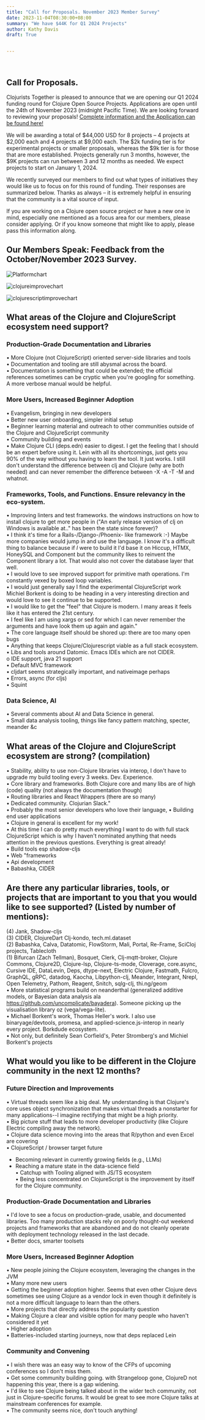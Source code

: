```yaml
---
title: "Call for Proposals. November 2023 Member Survey"
date: 2023-11-04T08:30:00+08:00
summary: "We have $44K for Q1 2024 Projects"
author: Kathy Davis
draft: True


---  
```

<br>

## Call for Proposals. 
Clojurists Together is pleased to announce that we are opening our Q1 2024 funding round for Clojure Open Source Projects. Applications are open until the 24th of November 2023 (midnight Pacific Time). We are looking forward to reviewing your proposals! [Complete information and the Application can be found here!](https://clojuriststogether.org/open-source/)

We will be awarding a total of $44,000 USD for 8 projects – 4 projects at $2,000 each and 4 projects at $9,000 each. The $2k funding tier is for experimental projects or smaller proposals, whereas the $9k tier is for those that are more established. Projects generally run 3 months, however, the $9K projects can run between 3 and 12 months as needed. We expect projects to start on January 1, 2024.  

We recently surveyed our members to find out what types of initiatives they would like us to focus on for this round of funding. Their responses are summarized below.  Thanks as always – it is extremely helpful in ensuring that the community is a vital source of input.  

If you are working on a Clojure open source project or have a new one in mind, especially one mentioned as a focus area for our members, please consider applying. Or if you know someone that might like to apply, please pass this information along.  

## Our Members Speak: Feedback from the October/November 2023 Survey.  
![Platformchart](https://github.com/clojurists-together/clojuriststogether.org/assets/14980147/1e95be5c-b0ec-429a-a9fa-9b2e2de47549)  

![clojureimprovechart](https://github.com/clojurists-together/clojuriststogether.org/assets/14980147/0380669b-4418-4dcf-bb58-bf42f7ebd32e)  

![clojurescriptimprovechart](https://github.com/clojurists-together/clojuriststogether.org/assets/14980147/0a8c3ec1-e1db-40df-a9c5-1fb29abf6397)

## What areas of the Clojure and ClojureScript ecosystem need support?
### Production-Grade Documentation and Libraries
•	More Clojure (not ClojureScript) oriented server-side libraries and tools  
•	Documentation and tooling are still abysmal across the board.  
•	Documentation is something that could be extended; the official references sometimes can be cryptic when you're googling for something. A more verbose manual would be helpful.  

### More Users, Increased Beginner Adoption  
•	Evangelism, bringing in new developers  
•	Better new user onboarding, simpler initial setup  
•	Beginner learning material and outreach to other communities outside of the Clojure and ClojureScript community  
•	Community building and events  
•	Make Clojure CLI (deps.edn) easier to digest. I get the feeling that I should be an expert before using it. Lein with all its shortcomings, just gets you 90% of the way without you having to learn the tool. It just works. I still don't understand the difference between clj and Clojure (why are both needed) and can never remember the difference between -X -A -T -M and whatnot.  

### Frameworks, Tools, and Functions. Ensure relevancy in the eco-system.
•	Improving linters and test frameworks. the windows instructions on how to install clojure to get more people in ("An early release version of clj on Windows is available at.." has been the state since forever)?  
•	I think it's time for a Rails-/Django-/Phoenix- like framework :-) Maybe more companies would jump in and use the language. I know it's a difficult thing to balance because if *I* were to build it I'd base it on Hiccup, HTMX, HoneySQL and Component but the community likes to reinvent the Component library a lot. That would also not cover the database layer that well.  
•	I would love to see improved support for primitive math operations. I'm constantly vexed by boxed loop variables.  
•	I would just generally say I find the experimental ClojureScript work Michiel Borkent is doing to be heading in a very interesting direction and would love to see it continue to be supported.  
•	I would like to get the "feel" that Clojure is modern. I many areas it feels like it has entered the 21st century.  
•	I feel like I am using xargs or sed for which I can never remember the arguments and have look them up again and again."  
•	The core language itself should be shored up: there are too many open bugs  
•	Anything that keeps Clojure/Clojurescript viable as a full stack ecosystem.  
•	Libs and tools around Datomic. Emacs IDEs which are not CIDER.  
o	IDE support, java 21 support  
•	Default MVC framework  
•	cljdart seems strategically important, and nativeimage perhaps  
•	Errors, async (for cljs)  
•	Squint   

### Data Science, AI  
•	Several comments about AI and Data Science in general.  
•	Small data analysis tooling, things like fancy pattern matching, specter, meander &c

## What areas of the Clojure and ClojureScript ecosystem are strong? (compilation)  
•	Stability, ability to use non-Clojure libraries via interop, I don't have to upgrade my build tooling every 3 weeks. Dev. Experience.  
•	Core library and frameworks. Both Clojure core and many libs are of high (code) quality (not always the documentation though)  
•	Routing libraries and React Wrappers (there are so many)  
•	Dedicated community. Clojurian Slack."  
•	Probably the most senior developers who love their language,
•	Building end user applications  
•	Clojure in general is excellent for my work!  
•	At this time I can do pretty much everything I want to do with full stack ClojureScript which is why I haven't nominated anything that needs attention in the previous questions. Everything is great already!  
•	Build tools esp shadow-cljs  
•	Web "frameworks  
•	Api development  
•	Babashka, CIDER   

## Are there any particular libraries, tools, or projects that are important to you that you would like to see supported? (Listed by number of mentions):
(4) Jank, Shadow-cljs  
(3) CIDER, ClojureDart Clj-kondo, tech.ml.dataset  
(2) Babashka, Calva, Datatomic, FlowStorm, Mali, Portal, Re-Frame, SciCloj projects, Tablecloth  
(1) Bifurcan (Zach Tellman), Bosquet, Clerk, Clj-mqtt-broker, Clojure Commons, Clojure2D, Clojure-lsp, Clojure-ts-mode, Cloverage, core.async, Cursive IDE, DataLevin, Deps, dtype-next, Electric Clojure, Fastmath, Fulcro, GraphQL, gRPC, datadog, Kaocha, Libpython-clj, Meander, Integrant, Nrepl, Open Telemetry, Pathom, Reagent, Snitch, sqlg-clj, thi.ng/geom  
•	More statistical programs build on neanderthal (generalized additive models, or Bayesian data analysis ala https://github.com/uncomplicate/bayadera). Someone picking up the visualisation library oz (vega/vega-lite).  
•	Michael Borkent's work, Thomas Heller's work. I also use binaryage/devtools, promesa, and applied-science.js-interop in nearly every project. Borkdude ecosystem.   
•	Not only, but definitely Sean Corfield's, Peter Stromberg's and Michiel Borkent's projects  

## What would you like to be different in the Clojure community in the next 12 months?  
### Future Direction and Improvements  
•	Virtual threads seem like a big deal. My understanding is that Clojure's core uses object synchronization that makes virtual threads a nonstarter for many applications--I imagine rectifying that might be a high priority.  
•	Big picture stuff that leads to more developer productivity (like Clojure Electric compiling away the network).   
•	Clojure data science moving into the areas that R/python and even Excel are covering  
•	ClojureScript / browser target future  
-	Becoming relevant in currently growing fields (e.g., LLMs)  
-	Reaching a mature state in the data-science field  
•	Catchup with Tooling aligned with JS/TS ecosystem   
•	Being less concentrated on ClojureScript is the improvement by itself for the Clojure community.    

### Production-Grade Documentation and  Libraries  
•	I'd love to see a focus on production-grade, usable, and documented libraries. Too many production stacks rely on poorly thought-out weekend projects and frameworks that are abandoned and do not cleanly operate with deployment technology released in the last decade.  
•	Better docs, smarter toolsets   

### More Users, Increased Beginner Adoption  
•	New people joining the Clojure ecosystem, leveraging the changes in the JVM   
•	Many more new users  
•	Getting the beginner adoption higher. Seems that even other Clojure devs sometimes see using Clojure as a vendor lock in even though it definitely is not a more difficult language to learn than the others.  
•	More projects that directly address the popularity question  
•	Making Clojure a clear and visible option for many people who haven't considered it yet  
•	Higher adoption  
•	Batteries-included starting journeys, now that deps replaced Lein   

### Community and Convening 
•	I wish there was an easy way to know of the CFPs of upcoming conferences so I don't miss them.  
•	Get some community building going. with Strangeloop gone, ClojureD not happening this year, there is a gap widening.  
•	I'd like to see Clojure being talked about in the wider tech community, not just in Clojure-specific forums.  It would be great to see more Clojure talks at mainstream conferences for example.  
•	The community seems nice, don't touch anything!  




